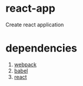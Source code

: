 # react-app
Create react application

# dependencies

1. [webpack](https://webpack.js.org)
2. [babel](https://babeljs.io)
3. [react](https://reactjs.org)

